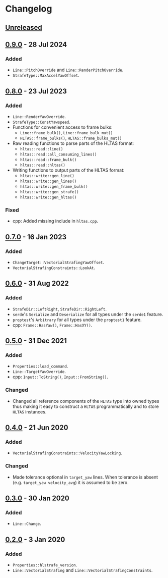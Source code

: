 # Changelog

## [Unreleased]

## [0.9.0] - 28 Jul 2024
### Added
- `Line::PitchOverride` and `Line::RenderPitchOverride`.
- `StrafeType::MaxAccelYawOffset`.

## [0.8.0] - 23 Jul 2023
### Added
- `Line::RenderYawOverride`.
- `StrafeType::ConstYawspeed`.
- Functions for convenient access to frame bulks:
  - `Line::frame_bulk()`, `Line::frame_bulk_mut()`
  - `HLTAS::frame_bulks()`, `HLTAS::frame_bulks_mut()`
- Raw reading functions to parse parts of the HLTAS format:
  - `hltas::read::line()`
  - `hltas::read::all_consuming_lines()`
  - `hltas::read::frame_bulk()`
  - `hltas::read::hltas()`
- Writing functions to output parts of the HLTAS format:
  - `hltas::write::gen_line()`
  - `hltas::write::gen_lines()`
  - `hltas::write::gen_frame_bulk()`
  - `hltas::write::gen_strafe()`
  - `hltas::write::gen_hltas()`

### Fixed
- cpp: Added missing include in `hltas.cpp`.

## [0.7.0] - 16 Jan 2023
### Added
- `ChangeTarget::VectorialStrafingYawOffset`.
- `VectorialStrafingConstraints::LookAt`.

## [0.6.0] - 31 Aug 2022
### Added
- `StrafeDir::LeftRight`, `StrafeDir::RightLeft`.
- `serde`'s `Serialize` and `Deserialize` for all types under the `serde1` feature.
- `proptest`'s `Arbitrary` for all types under the `proptest1` feature.
- cpp: `Frame::HasYaw()`, `Frame::HasXY()`.

## [0.5.0] - 31 Dec 2021
### Added
- `Properties::load_command`.
- `Line::TargetYawOverride`.
- cpp: `Input::ToString()`, `Input::FromString()`.

### Changed
- Changed all reference components of the `HLTAS` type into owned types thus making it easy to construct a `HLTAS` programmatically and to store `HLTAS` instances.

## [0.4.0] - 21 Jun 2020
### Added
- `VectorialStrafingConstraints::VelocityYawLocking`.

### Changed
- Made tolerance optional in `target_yaw` lines. When tolerance is absent (e.g. `target_yaw velocity_avg`) it is assumed to be zero.

## [0.3.0] - 30 Jan 2020
### Added
- `Line::Change`.

## [0.2.0] - 3 Jan 2020
### Added
- `Properties::hlstrafe_version`.
- `Line::VectorialStrafing` and `Line::VectorialStrafingConstraints`.

[Unreleased]: https://github.com/HLTAS/hltas/compare/v0.9.0...HEAD
[0.9.0]: https://github.com/HLTAS/hltas/compare/v0.8.0...v0.9.0
[0.8.0]: https://github.com/HLTAS/hltas/compare/v0.7.0...v0.8.0
[0.7.0]: https://github.com/HLTAS/hltas/compare/v0.6.0...v0.7.0
[0.6.0]: https://github.com/HLTAS/hltas/compare/v0.5.0...v0.6.0
[0.5.0]: https://github.com/HLTAS/hltas/compare/v0.4.0...v0.5.0
[0.4.0]: https://github.com/HLTAS/hltas/compare/v0.3.0...v0.4.0
[0.3.0]: https://github.com/HLTAS/hltas/compare/v0.2.0...v0.3.0
[0.2.0]: https://github.com/HLTAS/hltas/compare/v0.1.0...v0.2.0
